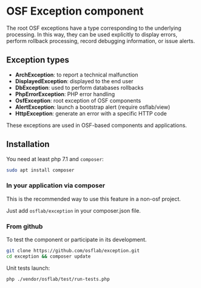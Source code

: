 # OSF Exception component

The root OSF exceptions have a type corresponding to the underlying processing.
In this way, they can be used explicitly to display errors, perform rollback
processing, record debugging information, or issue alerts.

## Exception types

* **ArchException**: to report a technical malfunction
* **DisplayedException**: displayed to the end user
* **DbException**: used to perform databases rollbacks
* **PhpErrorException**: PHP error handling
* **OsfException**: root exception of OSF components
* **AlertException**: launch a bootstrap alert (require osflab/view)
* **HttpException**: generate an error with a specific HTTP code

These exceptions are used in OSF-based components and applications.

## Installation

You need at least php 7.1 and `composer`:

```bash
sudo apt install composer
```

### In your application via composer

This is the recommended way to use this feature in a non-osf project.

Just add `osflab/exception` in your composer.json file.

### From github

To test the component or participate in its development.

```bash
git clone https://github.com/osflab/exception.git
cd exception && composer update
```

Unit tests launch:

```bash
php ./vendor/osflab/test/run-tests.php
```
